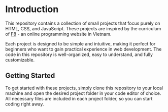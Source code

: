 # Introduction

This repository contains a collection of small projects that focus purely on HTML, CSS, and JavaScript. These projects are inspired by the curriculum of [F8](https://fullstack.edu.vn) - an online programming website in Vietnam.

Each project is designed to be simple and intuitive, making it perfect for beginners who want to gain practical experience in web development. The code in this repository is well-organized, easy to understand, and fully customizable.

## Getting Started

To get started with these projects, simply clone this repository to your local machine and open the desired project folder in your code editor of choice. All necessary files are included in each project folder, so you can start coding right away.
